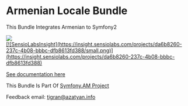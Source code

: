 Armenian Locale Bundle
====================

This Bundle Integrates Armenian to Symfony2

<a href="https://travis-ci.org/azatyan/ArmenianLocaleBundle">
  <img src="https://travis-ci.org/azatyan/ArmenianLocaleBundle.png"
</a>
<br />
[![SensioLabsInsight](https://insight.sensiolabs.com/projects/da6b8260-237c-4b08-bbbc-dfb8613fd388/small.png)](https://insight.sensiolabs.com/projects/da6b8260-237c-4b08-bbbc-dfb8613fd388)


<a href="/Resources/doc/index.md">See documentation here</a>

This Bundle Is Part Of <a href="https://www.symfony.am">Symfony.AM Project</a>

Feedback email: tigran@azatyan.info
